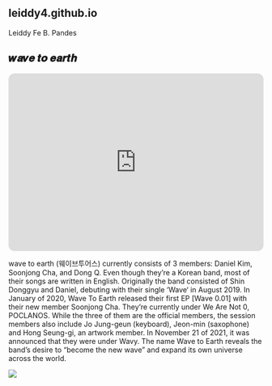 ## leiddy4.github.io 
Leiddy Fe B. Pandes

## 𝒘𝒂𝒗𝒆 𝒕𝒐 𝒆𝒂𝒓𝒕𝒉
<iframe style="border-radius:12px" src="https://open.spotify.com/embed/artist/5069JTmv5ZDyPeZaCCXiCg?utm_source=generator" width="100%" height="352" frameBorder="0" allowfullscreen="" allow="autoplay; clipboard-write; encrypted-media; fullscreen; picture-in-picture" loading="lazy"></iframe>

wave to earth (웨이브투어스) currently consists of 3 members: Daniel Kim, Soonjong Cha, and Dong Q. Even though they’re a Korean band, most of their songs are written in English. Originally the band consisted of Shin Donggyu and Daniel, debuting with their single ‘Wave‘ in August 2019. In January of 2020, Wave To Earth released their first EP [Wave 0.01] with their new member Soonjong Cha. They’re currently under We Are Not 0, POCLANOS. While the three of them are the official members, the session members also include Jo Jung-geun (keyboard), Jeon-min (saxophone) and Hong Seung-gi, an artwork member. In November 21 of 2021, it was announced that they were under Wavy. The name Wave to Earth reveals the band’s desire to “become the new wave” and expand its own universe across the world.

![](https://wallpapercave.com/wp/wp12802647.jpg)

